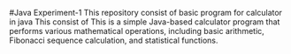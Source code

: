 #Java Experiment-1
This repository consist of basic program for calculator in java This consist of This is a simple Java-based calculator program that performs various mathematical operations, including basic arithmetic, Fibonacci sequence calculation, and statistical functions.
